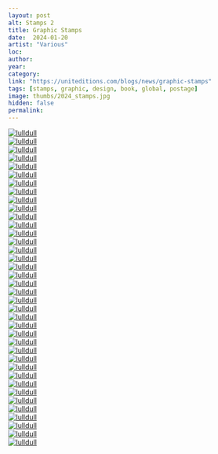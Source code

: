 ```yaml
---
layout: post
alt: Stamps 2
title: Graphic Stamps
date:  2024-01-20
artist: "Various"
loc: 
author: 
year: 
category: 
link: "https://uniteditions.com/blogs/news/graphic-stamps"
tags: [stamps, graphic, design, book, global, postage]
image: thumbs/2024_stamps.jpg
hidden: false
permalink:
---
```






<div class="post_image">
	<a href="{{ site.baseurl }}/images/posts/2024_stamps/001.jpg" target="_blank">
	<img src="{{ site.baseurl }}/images/posts/2024_stamps/001.jpg" alt="lulldull"></a>
</div>

<div class="post_image">
	<a href="{{ site.baseurl }}/images/posts/2024_stamps/002.jpg" target="_blank">
	<img src="{{ site.baseurl }}/images/posts/2024_stamps/002.jpg" alt="lulldull"></a>
</div>

<div class="post_image">
	<a href="{{ site.baseurl }}/images/posts/2024_stamps/003.jpg" target="_blank">
	<img src="{{ site.baseurl }}/images/posts/2024_stamps/003.jpg" alt="lulldull"></a>
</div>

<div class="post_image">
	<a href="{{ site.baseurl }}/images/posts/2024_stamps/004.jpg" target="_blank">
	<img src="{{ site.baseurl }}/images/posts/2024_stamps/004.jpg" alt="lulldull"></a>
</div>

<div class="post_image">
	<a href="{{ site.baseurl }}/images/posts/2024_stamps/005.jpg" target="_blank">
	<img src="{{ site.baseurl }}/images/posts/2024_stamps/005.jpg" alt="lulldull"></a>
</div>

<div class="post_image">
	<a href="{{ site.baseurl }}/images/posts/2024_stamps/006.jpg" target="_blank">
	<img src="{{ site.baseurl }}/images/posts/2024_stamps/006.jpg" alt="lulldull"></a>
</div>

<div class="post_image">
	<a href="{{ site.baseurl }}/images/posts/2024_stamps/007.jpg" target="_blank">
	<img src="{{ site.baseurl }}/images/posts/2024_stamps/007.jpg" alt="lulldull"></a>
</div>


<div class="post_image">
	<a href="{{ site.baseurl }}/images/posts/2024_stamps/008.jpg" target="_blank">
	<img src="{{ site.baseurl }}/images/posts/2024_stamps/008.jpg" alt="lulldull"></a>
</div>

<div class="post_image">
	<a href="{{ site.baseurl }}/images/posts/2024_stamps/009.jpg" target="_blank">
	<img src="{{ site.baseurl }}/images/posts/2024_stamps/009.jpg" alt="lulldull"></a>
</div>

<div class="post_image">
	<a href="{{ site.baseurl }}/images/posts/2024_stamps/010.jpg" target="_blank">
	<img src="{{ site.baseurl }}/images/posts/2024_stamps/010.jpg" alt="lulldull"></a>
</div>


<div class="post_image">
	<a href="{{ site.baseurl }}/images/posts/2024_stamps/011.jpg" target="_blank">
	<img src="{{ site.baseurl }}/images/posts/2024_stamps/011.jpg" alt="lulldull"></a>
</div>


<div class="post_image">
	<a href="{{ site.baseurl }}/images/posts/2024_stamps/012.jpg" target="_blank">
	<img src="{{ site.baseurl }}/images/posts/2024_stamps/012.jpg" alt="lulldull"></a>
</div>


<div class="post_image">
	<a href="{{ site.baseurl }}/images/posts/2024_stamps/013.jpg" target="_blank">
	<img src="{{ site.baseurl }}/images/posts/2024_stamps/013.jpg" alt="lulldull"></a>
</div>


<div class="post_image">
	<a href="{{ site.baseurl }}/images/posts/2024_stamps/014.jpg" target="_blank">
	<img src="{{ site.baseurl }}/images/posts/2024_stamps/014.jpg" alt="lulldull"></a>
</div>


<div class="post_image">
	<a href="{{ site.baseurl }}/images/posts/2024_stamps/015.jpg" target="_blank">
	<img src="{{ site.baseurl }}/images/posts/2024_stamps/015.jpg" alt="lulldull"></a>
</div>

<div class="post_image">
	<a href="{{ site.baseurl }}/images/posts/2024_stamps/016.jpg" target="_blank">
	<img src="{{ site.baseurl }}/images/posts/2024_stamps/016.jpg" alt="lulldull"></a>
</div>

<div class="post_image">
	<a href="{{ site.baseurl }}/images/posts/2024_stamps/017.jpg" target="_blank">
	<img src="{{ site.baseurl }}/images/posts/2024_stamps/017.jpg" alt="lulldull"></a>
</div>

<div class="post_image">
	<a href="{{ site.baseurl }}/images/posts/2024_stamps/018.jpg" target="_blank">
	<img src="{{ site.baseurl }}/images/posts/2024_stamps/018.jpg" alt="lulldull"></a>
</div>

<div class="post_image">
	<a href="{{ site.baseurl }}/images/posts/2024_stamps/019.jpg" target="_blank">
	<img src="{{ site.baseurl }}/images/posts/2024_stamps/019.jpg" alt="lulldull"></a>
</div>

<div class="post_image">
	<a href="{{ site.baseurl }}/images/posts/2024_stamps/020.jpg" target="_blank">
	<img src="{{ site.baseurl }}/images/posts/2024_stamps/020.jpg" alt="lulldull"></a>
</div>

<div class="post_image">
	<a href="{{ site.baseurl }}/images/posts/2024_stamps/021.jpg" target="_blank">
	<img src="{{ site.baseurl }}/images/posts/2024_stamps/021.jpg" alt="lulldull"></a>
</div>

<div class="post_image">
	<a href="{{ site.baseurl }}/images/posts/2024_stamps/022.jpg" target="_blank">
	<img src="{{ site.baseurl }}/images/posts/2024_stamps/022.jpg" alt="lulldull"></a>
</div>

<div class="post_image">
	<a href="{{ site.baseurl }}/images/posts/2024_stamps/023.jpg" target="_blank">
	<img src="{{ site.baseurl }}/images/posts/2024_stamps/023.jpg" alt="lulldull"></a>
</div>

<div class="post_image">
	<a href="{{ site.baseurl }}/images/posts/2024_stamps/024.jpg" target="_blank">
	<img src="{{ site.baseurl }}/images/posts/2024_stamps/024.jpg" alt="lulldull"></a>
</div>

<div class="post_image">
	<a href="{{ site.baseurl }}/images/posts/2024_stamps/025.jpg" target="_blank">
	<img src="{{ site.baseurl }}/images/posts/2024_stamps/025.jpg" alt="lulldull"></a>
</div>

<div class="post_image">
	<a href="{{ site.baseurl }}/images/posts/2024_stamps/026.jpg" target="_blank">
	<img src="{{ site.baseurl }}/images/posts/2024_stamps/026.jpg" alt="lulldull"></a>
</div>

<div class="post_image">
	<a href="{{ site.baseurl }}/images/posts/2024_stamps/027.jpg" target="_blank">
	<img src="{{ site.baseurl }}/images/posts/2024_stamps/027.jpg" alt="lulldull"></a>
</div>

<div class="post_image">
	<a href="{{ site.baseurl }}/images/posts/2024_stamps/028.jpg" target="_blank">
	<img src="{{ site.baseurl }}/images/posts/2024_stamps/028.jpg" alt="lulldull"></a>
</div>

<div class="post_image">
	<a href="{{ site.baseurl }}/images/posts/2024_stamps/029.jpg" target="_blank">
	<img src="{{ site.baseurl }}/images/posts/2024_stamps/029.jpg" alt="lulldull"></a>
</div>

<div class="post_image">
	<a href="{{ site.baseurl }}/images/posts/2024_stamps/030.jpg" target="_blank">
	<img src="{{ site.baseurl }}/images/posts/2024_stamps/030.jpg" alt="lulldull"></a>
</div>


<div class="post_image">
	<a href="{{ site.baseurl }}/images/posts/2024_stamps/031.jpg" target="_blank">
	<img src="{{ site.baseurl }}/images/posts/2024_stamps/031.jpg" alt="lulldull"></a>
</div>

<div class="post_image">
	<a href="{{ site.baseurl }}/images/posts/2024_stamps/032.jpg" target="_blank">
	<img src="{{ site.baseurl }}/images/posts/2024_stamps/032.jpg" alt="lulldull"></a>
</div>

<div class="post_image">
	<a href="{{ site.baseurl }}/images/posts/2024_stamps/033.jpg" target="_blank">
	<img src="{{ site.baseurl }}/images/posts/2024_stamps/033.jpg" alt="lulldull"></a>
</div>

<div class="post_image">
	<a href="{{ site.baseurl }}/images/posts/2024_stamps/034.jpg" target="_blank">
	<img src="{{ site.baseurl }}/images/posts/2024_stamps/034.jpg" alt="lulldull"></a>
</div>

<div class="post_image">
	<a href="{{ site.baseurl }}/images/posts/2024_stamps/035.jpg" target="_blank">
	<img src="{{ site.baseurl }}/images/posts/2024_stamps/035.jpg" alt="lulldull"></a>
</div>

<div class="post_image">
	<a href="{{ site.baseurl }}/images/posts/2024_stamps/036.jpg" target="_blank">
	<img src="{{ site.baseurl }}/images/posts/2024_stamps/036.jpg" alt="lulldull"></a>
</div>


<div class="post_image">
	<a href="{{ site.baseurl }}/images/posts/2024_stamps/037.jpg" target="_blank">
	<img src="{{ site.baseurl }}/images/posts/2024_stamps/037.jpg" alt="lulldull"></a>
</div>

<div class="post_image">
	<a href="{{ site.baseurl }}/images/posts/2024_stamps/038.jpg" target="_blank">
	<img src="{{ site.baseurl }}/images/posts/2024_stamps/038.jpg" alt="lulldull"></a>
</div>


